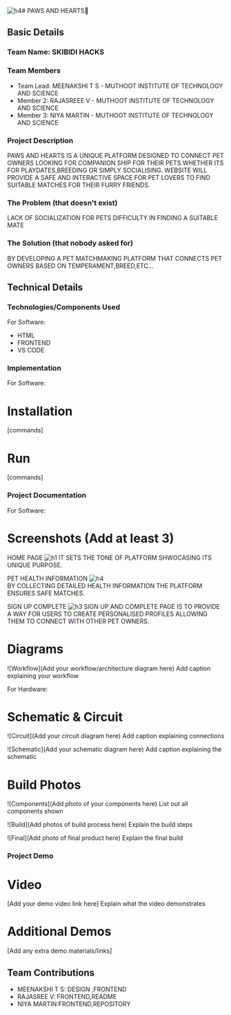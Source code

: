 ![h4](https://github.com/user-attachments/assets/88c4737f-fd9c-4917-a5b0-c9e440d024ec)# PAWS AND HEARTS🎯


## Basic Details
### Team Name: SKIBIDI HACKS


### Team Members
- Team Lead: MEENAKSHI T S - MUTHOOT INSTITUTE OF TECHNOLOGY AND SCIENCE
- Member 2: RAJASREEE V -  MUTHOOT INSTITUTE OF TECHNOLOGY AND SCIENCE
- Member 3: NIYA MARTIN -  MUTHOOT INSTITUTE OF TECHNOLOGY AND SCIENCE

### Project Description
PAWS AND HEARTS IS A UNIQUE PLATFORM DESIGNED TO CONNECT PET OWNERS LOOKING FOR COMPANION SHIP FOR THEIR PETS.WHETHER ITS FOR PLAYDATES,BREEDING OR SIMPLY SOCIALISING. WEBSITE WILL PROVIDE A SAFE AND INTERACTIVE SPACE FOR PET LOVERS TO FIND SUITABLE MATCHES FOR THEIR FURRY FRIENDS. 

### The Problem (that doesn't exist)
LACK OF SOCIALIZATION FOR PETS
DIFFICULTY IN FINDING A SUITABLE MATE

### The Solution (that nobody asked for)
BY DEVELOPING A PET MATCHMAKING PLATFORM THAT CONNECTS PET OWNERS BASED ON TEMPERAMENT,BREED,ETC...

## Technical Details
### Technologies/Components Used
For Software:
- HTML
- FRONTEND
- VS CODE



### Implementation
For Software:
# Installation
[commands]

# Run
[commands]

### Project Documentation
For Software:

# Screenshots (Add at least 3)
HOME PAGE
![h1](https://github.com/user-attachments/assets/73d56218-019b-494d-b917-b86fa67bafa9)
IT SETS THE TONE OF PLATFORM SHWOCASING ITS UNIQUE PURPOSE.

PET HEALTH INFORMATION
 ![h4](https://github.com/user-attachments/assets/10cac2a2-9799-42fb-9400-b6c8e085333a)  
BY COLLECTING DETAILED HEALTH INFORMATION THE PLATFORM ENSURES SAFE MATCHES.

SIGN UP COMPLETE
![h3](https://github.com/user-attachments/assets/ed005868-78c0-4cc7-b452-995c7a013aee) 
SIGN UP AND COMPLETE PAGE IS TO PROVIDE A WAY FOR USERS TO CREATE PERSONALISED PROFILES ALLOWING THEM TO CONNECT WITH OTHER PET OWNERS.

# Diagrams
![Workflow](Add your workflow/architecture diagram here)
Add caption explaining your workflow

For Hardware:

# Schematic & Circuit
![Circuit](Add your circuit diagram here)
Add caption explaining connections

![Schematic](Add your schematic diagram here)
Add caption explaining the schematic

# Build Photos
![Components](Add photo of your components here)
List out all components shown

![Build](Add photos of build process here)
Explain the build steps

![Final](Add photo of final product here)
Explain the final build

### Project Demo
# Video
[Add your demo video link here]
Explain what the video demonstrates

# Additional Demos
[Add any extra demo materials/links]

## Team Contributions
- MEENAKSHI T S: DESIGN ,FRONTEND
- RAJASREE V: FRONTEND,README
- NIYA MARTIN:FRONTEND,REPOSITORY

